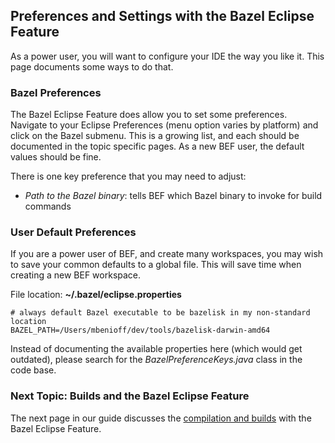 ## Preferences and Settings with the Bazel Eclipse Feature

As a power user, you will want to configure your IDE the way you like it.
This page documents some ways to do that.

### Bazel Preferences

The Bazel Eclipse Feature does allow you to set some preferences.
Navigate to your Eclipse Preferences (menu option varies by platform) and click on the Bazel submenu.
This is a growing list, and each should be documented in the topic specific pages.
As a new BEF user, the default values should be fine.

There is one key preference that you may need to adjust:

- *Path to the Bazel binary*: tells BEF which Bazel binary to invoke for build commands

### User Default Preferences

If you are a power user of BEF, and create many workspaces, you may wish to save your common defaults to a global file.
This will save time when creating a new BEF workspace.

File location: **~/.bazel/eclipse.properties**

```
# always default Bazel executable to be bazelisk in my non-standard location
BAZEL_PATH=/Users/mbenioff/dev/tools/bazelisk-darwin-amd64
```

Instead of documenting the available properties here (which would get outdated),
  please search for the *BazelPreferenceKeys.java* class in the code base.


### Next Topic: Builds and the Bazel Eclipse Feature

The next page in our guide discusses the [compilation and builds](using_the_feature_builds.md) with the Bazel Eclipse Feature.
